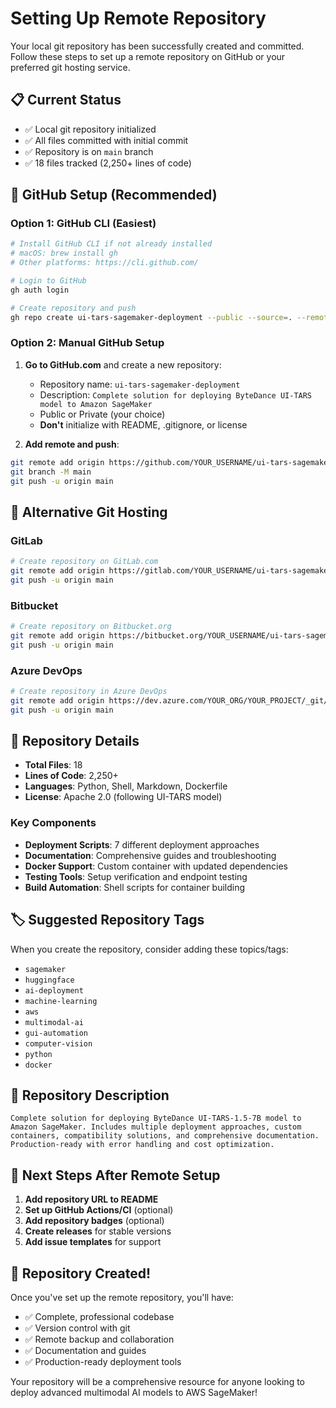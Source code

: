 # Setting Up Remote Repository

Your local git repository has been successfully created and committed. Follow these steps to set up a remote repository on GitHub or your preferred git hosting service.

## 📋 Current Status
- ✅ Local git repository initialized
- ✅ All files committed with initial commit
- ✅ Repository is on `main` branch
- ✅ 18 files tracked (2,250+ lines of code)

## 🚀 GitHub Setup (Recommended)

### Option 1: GitHub CLI (Easiest)
```bash
# Install GitHub CLI if not already installed
# macOS: brew install gh
# Other platforms: https://cli.github.com/

# Login to GitHub
gh auth login

# Create repository and push
gh repo create ui-tars-sagemaker-deployment --public --source=. --remote=origin --push
```

### Option 2: Manual GitHub Setup
1. **Go to GitHub.com** and create a new repository:
   - Repository name: `ui-tars-sagemaker-deployment`
   - Description: `Complete solution for deploying ByteDance UI-TARS model to Amazon SageMaker`
   - Public or Private (your choice)
   - **Don't** initialize with README, .gitignore, or license

2. **Add remote and push**:
```bash
git remote add origin https://github.com/YOUR_USERNAME/ui-tars-sagemaker-deployment.git
git branch -M main
git push -u origin main
```

## 🔧 Alternative Git Hosting

### GitLab
```bash
# Create repository on GitLab.com
git remote add origin https://gitlab.com/YOUR_USERNAME/ui-tars-sagemaker-deployment.git
git push -u origin main
```

### Bitbucket
```bash
# Create repository on Bitbucket.org
git remote add origin https://bitbucket.org/YOUR_USERNAME/ui-tars-sagemaker-deployment.git
git push -u origin main
```

### Azure DevOps
```bash
# Create repository in Azure DevOps
git remote add origin https://dev.azure.com/YOUR_ORG/YOUR_PROJECT/_git/ui-tars-sagemaker-deployment
git push -u origin main
```

## 📝 Repository Details

- **Total Files**: 18
- **Lines of Code**: 2,250+
- **Languages**: Python, Shell, Markdown, Dockerfile
- **License**: Apache 2.0 (following UI-TARS model)

### Key Components
- **Deployment Scripts**: 7 different deployment approaches
- **Documentation**: Comprehensive guides and troubleshooting
- **Docker Support**: Custom container with updated dependencies
- **Testing Tools**: Setup verification and endpoint testing
- **Build Automation**: Shell scripts for container building

## 🏷️ Suggested Repository Tags
When you create the repository, consider adding these topics/tags:
- `sagemaker`
- `huggingface`
- `ai-deployment`
- `machine-learning`
- `aws`
- `multimodal-ai`
- `gui-automation`
- `computer-vision`
- `python`
- `docker`

## 📄 Repository Description
```
Complete solution for deploying ByteDance UI-TARS-1.5-7B model to Amazon SageMaker. Includes multiple deployment approaches, custom containers, compatibility solutions, and comprehensive documentation. Production-ready with error handling and cost optimization.
```

## 🔮 Next Steps After Remote Setup

1. **Add repository URL to README**
2. **Set up GitHub Actions/CI** (optional)
3. **Add repository badges** (optional)
4. **Create releases** for stable versions
5. **Add issue templates** for support

## 🎉 Repository Created!

Once you've set up the remote repository, you'll have:
- ✅ Complete, professional codebase
- ✅ Version control with git
- ✅ Remote backup and collaboration
- ✅ Documentation and guides
- ✅ Production-ready deployment tools

Your repository will be a comprehensive resource for anyone looking to deploy advanced multimodal AI models to AWS SageMaker!
